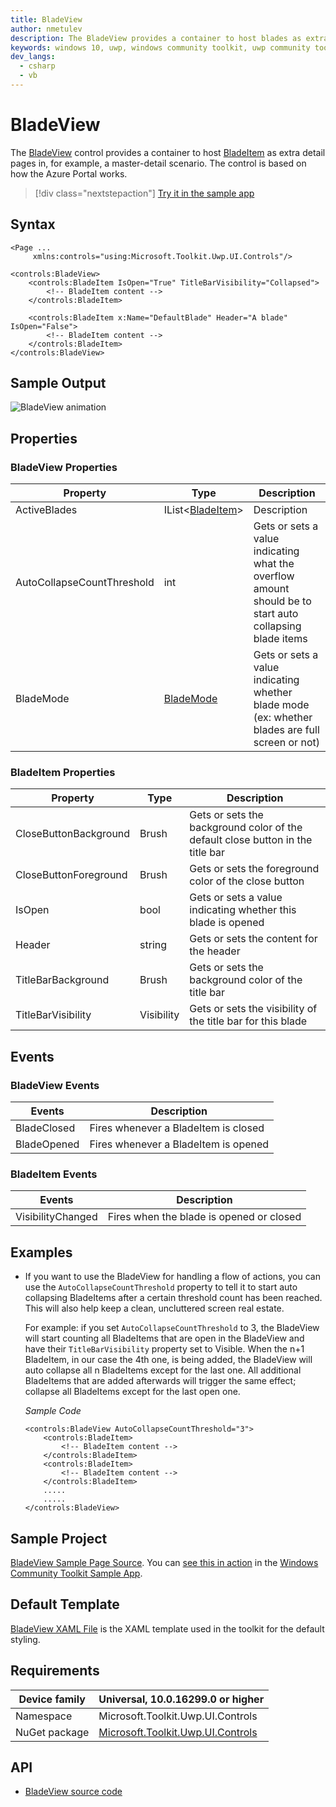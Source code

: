 ```yaml
---
title: BladeView
author: nmetulev
description: The BladeView provides a container to host blades as extra detail pages in, for example, a master-detail scenario.
keywords: windows 10, uwp, windows community toolkit, uwp community toolkit, uwp toolkit, BladeView, XAML Control, xaml
dev_langs:
  - csharp
  - vb
---
```


# BladeView

The [BladeView](/dotnet/api/microsoft.toolkit.uwp.ui.controls.bladeview) control provides a container to host [BladeItem](/dotnet/api/microsoft.toolkit.uwp.ui.controls.bladeitem) as extra detail pages in, for example, a master-detail scenario. The control is based on how the Azure Portal works.

> [!div class="nextstepaction"]
> [Try it in the sample app](uwpct://Controls?sample=BladeView)

## Syntax

```xaml
<Page ...
     xmlns:controls="using:Microsoft.Toolkit.Uwp.UI.Controls"/>

<controls:BladeView>
    <controls:BladeItem IsOpen="True" TitleBarVisibility="Collapsed">
        <!-- BladeItem content -->
    </controls:BladeItem>

    <controls:BladeItem x:Name="DefaultBlade" Header="A blade" IsOpen="False">
        <!-- BladeItem content -->
    </controls:BladeItem>
</controls:BladeView>
```

## Sample Output

![BladeView animation](../resources/images/Controls/BladeView.gif)

## Properties

### BladeView Properties

|          Property          |                                                 Type                                                  |                                               Description                                               |
|----------------------------|-------------------------------------------------------------------------------------------------------|---------------------------------------------------------------------------------------------------------|
|        ActiveBlades        | IList<[BladeItem](/dotnet/api/microsoft.toolkit.uwp.ui.controls.bladeitem)> |                                               Description                                               |
| AutoCollapseCountThreshold |                                                  int                                                  | Gets or sets a value indicating what the overflow amount should be to start auto collapsing blade items |
|         BladeMode          |    [BladeMode](/dotnet/api/microsoft.toolkit.uwp.ui.controls.blademode)     |     Gets or sets a value indicating whether blade mode (ex: whether blades are full screen or not)      |

### BladeItem Properties

| Property | Type | Description |
| -- | -- | -- |
| CloseButtonBackground | Brush | Gets or sets the background color of the default close button in the title bar |
| CloseButtonForeground | Brush | Gets or sets the foreground color of the close button |
| IsOpen | bool | Gets or sets a value indicating whether this blade is opened |
| Header | string | Gets or sets the content for the header |
| TitleBarBackground | Brush | Gets or sets the background color of the title bar |
| TitleBarVisibility | Visibility | Gets or sets the visibility of the title bar for this blade |

## Events

### BladeView Events

| Events | Description |
| -- | -- |
| BladeClosed | Fires whenever a BladeItem is closed |
| BladeOpened | Fires whenever a BladeItem is opened |

### BladeItem Events

| Events | Description |
| -- | -- |
| VisibilityChanged | Fires when the blade is opened or closed |

## Examples

- If you want to use the BladeView for handling a flow of actions, you can use the `AutoCollapseCountThreshold` property to tell it to start auto collapsing BladeItems after a certain threshold count has been reached. This will also help keep a clean, uncluttered screen real estate.

    For example: if you set `AutoCollapseCountThreshold` to 3, the BladeView will start counting all BladeItems that are open in the BladeView and have their `TitleBarVisibility` property set to Visible. When the n+1 BladeItem, in our case the 4th one, is being added, the BladeView will auto collapse all n BladeItems except for the last one. All additional BladeItems that are added afterwards will trigger the same effect; collapse all BladeItems except for the last open one.

    *Sample Code*

    ```xaml
    <controls:BladeView AutoCollapseCountThreshold="3">
        <controls:BladeItem>
            <!-- BladeItem content -->
        </controls:BladeItem>
        <controls:BladeItem>
            <!-- BladeItem content -->
        </controls:BladeItem>
        .....
        .....
    </controls:BladeView>
    ```

## Sample Project

[BladeView Sample Page Source](https://github.com/windows-toolkit/WindowsCommunityToolkit/tree/rel/7.1.0/Microsoft.Toolkit.Uwp.SampleApp/SamplePages/BladeView). You can [see this in action](uwpct://Controls?sample=BladeView) in the [Windows Community Toolkit Sample App](https://aka.ms/windowstoolkitapp).

## Default Template

[BladeView XAML File](https://github.com/windows-toolkit/WindowsCommunityToolkit/blob/rel/7.1.0/Microsoft.Toolkit.Uwp.UI.Controls/BladeView/BladeView.xaml) is the XAML template used in the toolkit for the default styling.

## Requirements

| Device family | Universal, 10.0.16299.0 or higher |
| -- | -- |
| Namespace | Microsoft.Toolkit.Uwp.UI.Controls |
| NuGet package | [Microsoft.Toolkit.Uwp.UI.Controls](https://www.nuget.org/packages/Microsoft.Toolkit.Uwp.UI.Controls/) |

## API

- [BladeView source code](https://github.com/windows-toolkit/WindowsCommunityToolkit/tree/rel/7.1.0/Microsoft.Toolkit.Uwp.UI.Controls.Layout/BladeView)
